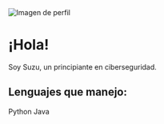 
<body>
    <div class="container">
        <img height="center" src="https://steamuserimages-a.akamaihd.net/ugc/961977062862240959/A8495874B3C6FB003DAE1597ADCF334A14E3946C/?imw=512&amp%3Bimh=512&amp%3Bima=fit&amp%3Bimpolicy=Letterbox&amp%3Bimcolor=%23000000&amp%3Bletterbox=true" alt="Imagen de perfil">
        <h1>¡Hola!</h1>
        <p>Soy Suzu, un principiante en ciberseguridad.</p>
        <div class="skills">
            <h2>Lenguajes que manejo:</h2>
            <span>Python</span>
            <span>Java</span>
        </div>
    </div>
</body>
</html>
